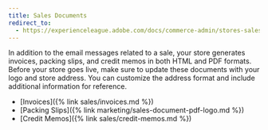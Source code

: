```yaml
---
title: Sales Documents
redirect_to:
  - https://experienceleague.adobe.com/docs/commerce-admin/stores-sales/introduction.html#order-management-and-operations
---
```


In addition to the email messages related to a sale, your store generates invoices, packing slips, and credit memos in both HTML and PDF formats. Before your store goes live, make sure to update these documents with your logo and store address. You can customize the address format and include additional information for reference.

- [Invoices]({% link sales/invoices.md %})
- [Packing Slips]({% link marketing/sales-document-pdf-logo.md %})
- [Credit Memos]({% link sales/credit-memos.md %})
